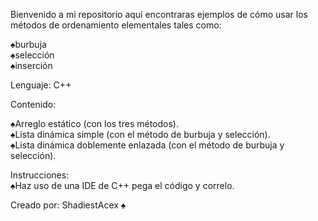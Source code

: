 Bienvenido a mi repositorio aquí encontraras ejemplos de cómo usar los métodos de ordenamiento elementales tales como:

♠burbuja                                                                                                      
♠selección                                                                                                         
♠inserción

Lenguaje: C++

Contenido:

♠Arreglo estático (con los tres métodos).                                                                              
♠Lista dinámica simple (con el método de burbuja y selección).                                                         
♠Lista dinámica doblemente enlazada (con el método de burbuja y selección).

Instrucciones:                                                                                                         
♠Haz uso de una IDE de C++ pega el código y correlo.

Creado por: ShadiestAcex ♠
